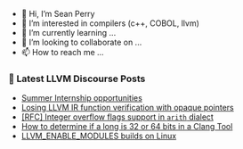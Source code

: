 - 👋 Hi, I’m Sean Perry
- 👀 I’m interested in compilers (c++, COBOL, llvm)
- 🌱 I’m currently learning ...
- 💞️ I’m looking to collaborate on ...
- 📫 How to reach me ...

<!---
s66perry/s66perry is a ✨ special ✨ repository because its `README.md` (this file) appears on your GitHub profile.
You can click the Preview link to take a look at your changes.
--->
### 📕 Latest LLVM Discourse Posts

<!-- DISCOURSE-LLVM:START -->
- [Summer Internship opportunities](https://discourse.llvm.org/t/summer-internship-opportunities/75989#post_4)
- [Losing LLVM IR function verification with opaque pointers](https://discourse.llvm.org/t/losing-llvm-ir-function-verification-with-opaque-pointers/75868#post_2)
- [[RFC] Integer overflow flags support in `arith` dialect](https://discourse.llvm.org/t/rfc-integer-overflow-flags-support-in-arith-dialect/76025#post_7)
- [How to determine if a long is 32 or 64 bits in a Clang Tool](https://discourse.llvm.org/t/how-to-determine-if-a-long-is-32-or-64-bits-in-a-clang-tool/76060#post_2)
- [LLVM_ENABLE_MODULES builds on Linux](https://discourse.llvm.org/t/llvm-enable-modules-builds-on-linux/76074#post_1)
<!-- DISCOURSE-LLVM:END -->
